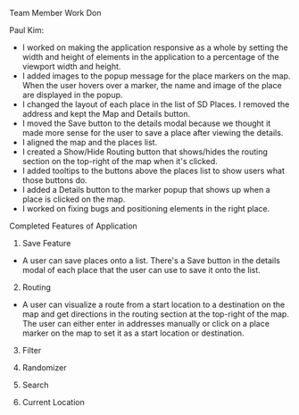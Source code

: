 Team Member Work Don

Paul Kim:
- I worked on making the application responsive as a whole by setting the width
and height of elements in the application to a percentage of the viewport width
and height.
- I added images to the popup message for the place markers on the map. When the
user hovers over a marker, the name and image of the place are displayed in the
popup.
- I changed the layout of each place in the list of SD Places. I removed
the address and kept the Map and Details button.
- I moved the Save button to the details modal because we thought it made more
sense for the user to save a place after viewing the details.
- I aligned the map and the places list.
- I created a Show/Hide Routing button that shows/hides the routing section on
the top-right of the map when it's clicked.
- I added tooltips to the buttons above the places list to show users what
those buttons do.
- I added a Details button to the marker popup that shows up when a place is
clicked on the map.
- I worked on fixing bugs and positioning elements in the right place.

Completed Features of Application

1) Save Feature
- A user can save places onto a list. There's a Save button in the details modal
of each place that the user can use to save it onto the list.

2) Routing
- A user can visualize a route from a start location to a destination on the map
and get directions in the routing section at the top-right of the map. The user
can either enter in addresses manually or click on a place marker on the map
to set it as a start location or destination.

3) Filter

4) Randomizer

5) Search

6) Current Location
